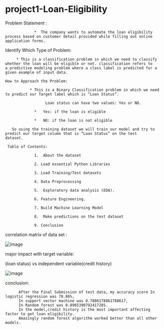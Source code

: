 # project1-Loan-Eligibility

Problem Statement :

                 *  The company wants to automate the loan eligibility process based on customer detail provided while filling out online            application forms.     
   Identify Which Type of Problem:

         * This is a classification problem in which we need to classify whether the loan will be eligible or not. classification refers to     a predictive modeling problem where a class label is predicted for a given example of input data.  

    How to Approach the Problem: 

               * This is a Binary Classification problem in which we need to predict our Target label which is “Loan Status”.

                      Loan status can have two values: Yes or NO.

                 *   Yes: if the loan is eligible

                 *   NO: if the loan is not eligible

       So using the training dataset we will train our model and try to predict our target column that is “Loan Status” on the test          dataset.

     Table of Contents:

                 1.  About the dataset 

                 2. Load essential Python Libraries

                 3. Load Training/Test datasets

                 4. Data Preprocessing

                 5.  Exploratory data analysis (EDA).

                 6. Feature Engineering.

                 7. Build Machine Learning Model

                 8.  Make predictions on the test dataset

                 9. Conclusion


correlation matrix of data set :

![image](https://user-images.githubusercontent.com/117625658/211555251-46a54cdb-234c-4896-87a6-3256374bdea9.png)

major impact  with target variable:

(loan status) vs independent variable(credit history) 

![image](https://user-images.githubusercontent.com/117625658/211556499-912c14b0-71f3-4a52-82d6-a5c2bc3a92d5.png)

conclusion:
     
          After the Final Submission of test data, my accuracy score In logistic regression was 78.86%,
          In support vector machine was 0.7886178861788617,
          In Random forest was 0.8965390792417285. 
          In the model,credit history is the most important affecting factor to get loan eligibility. 
          Amazingly random forest algorithm worked better than all other models.
          

